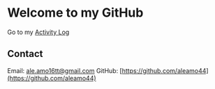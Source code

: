 # Welcome to my GitHub

Go to my [Activity Log](https://aleamo44.github.io/activity-log.html)

## Contact
Email: [ale.amo16tt@gmail.com](mailto:ale.amo16tt@gmail.com)
GitHub: [https://github.com/aleamo44](https://github.com/aleamo44)
